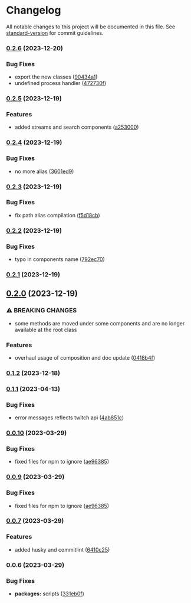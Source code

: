 # Changelog

All notable changes to this project will be documented in this file. See [standard-version](https://github.com/conventional-changelog/standard-version) for commit guidelines.

### [0.2.6](https://github.com/AntoninJuquel/twitch-api-helix/compare/v0.2.5...v0.2.6) (2023-12-20)


### Bug Fixes

* export the new classes ([90434a1](https://github.com/AntoninJuquel/twitch-api-helix/commit/90434a170a8bca0f21ff4cb188e24a1b4d30f52b))
* undefined process handler ([472730f](https://github.com/AntoninJuquel/twitch-api-helix/commit/472730f5ce99f2de02794b8772a10108168dab81))

### [0.2.5](https://github.com/AntoninJuquel/twitch-api-helix/compare/v0.2.4...v0.2.5) (2023-12-19)


### Features

* added streams and search components ([a253000](https://github.com/AntoninJuquel/twitch-api-helix/commit/a25300028f903debef0fdcadf7cf7c4758732207))

### [0.2.4](https://github.com/AntoninJuquel/twitch-api-helix/compare/v0.2.3...v0.2.4) (2023-12-19)


### Bug Fixes

* no more alias ([3601ed9](https://github.com/AntoninJuquel/twitch-api-helix/commit/3601ed9aa809b136bd9e968add7af5ab05f1858e))

### [0.2.3](https://github.com/AntoninJuquel/twitch-api-helix/compare/v0.2.2...v0.2.3) (2023-12-19)


### Bug Fixes

* fix path alias compilation ([f5d18cb](https://github.com/AntoninJuquel/twitch-api-helix/commit/f5d18cbf6502c08e1d61e1d8369243cca1c9df41))

### [0.2.2](https://github.com/AntoninJuquel/twitch-api-helix/compare/v0.2.1...v0.2.2) (2023-12-19)


### Bug Fixes

* typo in components name ([792ec70](https://github.com/AntoninJuquel/twitch-api-helix/commit/792ec709d8dbca644784d2c9c021e37767c7917b))

### [0.2.1](https://github.com/AntoninJuquel/twitch-api-helix/compare/v0.2.0...v0.2.1) (2023-12-19)

## [0.2.0](https://github.com/AntoninJuquel/twitch-api-helix/compare/v0.1.2...v0.2.0) (2023-12-19)


### ⚠ BREAKING CHANGES

* some methods are moved under some components and are no longer available at the
root class

### Features

* overhaul usage of composition and doc update ([0418b4f](https://github.com/AntoninJuquel/twitch-api-helix/commit/0418b4f365ab50420e4a39c2c81207582ab7b21d))

### [0.1.2](https://github.com/AntoninJuquel/twitch-api-helix/compare/v0.1.1...v0.1.2) (2023-12-18)

### [0.1.1](https://github.com/AntoninJuquel/twitch-api-helix/compare/v0.1.0...v0.1.1) (2023-04-13)


### Bug Fixes

* error messages reflects twitch api ([4ab851c](https://github.com/AntoninJuquel/twitch-api-helix/commit/4ab851ca77c7f74503f354dfcfb20534b0b9d926))

### [0.0.10](https://github.com/AntoninJuquel/twitch-api-helix/compare/v0.0.8...v0.0.10) (2023-03-29)


### Bug Fixes

* fixed files for npm to ignore ([ae96385](https://github.com/AntoninJuquel/twitch-api-helix/commit/ae96385b7ff1c83bb99d8e13c1124982f6b1dd14))

### [0.0.9](https://github.com/AntoninJuquel/twitch-api-helix/compare/v0.0.8...v0.0.9) (2023-03-29)


### Bug Fixes

* fixed files for npm to ignore ([ae96385](https://github.com/AntoninJuquel/twitch-api-helix/commit/ae96385b7ff1c83bb99d8e13c1124982f6b1dd14))

### [0.0.7](https://github.com/AntoninJuquel/twitch-api-helix/compare/v0.0.6...v0.0.7) (2023-03-29)


### Features

* added husky and commitlint ([6410c25](https://github.com/AntoninJuquel/twitch-api-helix/commit/6410c254935f1d5706c3bc034f50ec855386a8b6))

### 0.0.6 (2023-03-29)


### Bug Fixes

* **packages:** scripts ([331eb0f](https://github.com/AntoninJuquel/twitch-api-helix/commit/331eb0f8bb5e2e5028d6b4060beb1c85076d0840))
